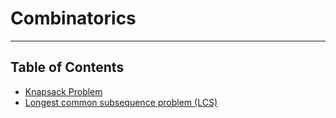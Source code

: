 # Combinatorics

---

## Table of Contents

- [Knapsack Problem](knapsack/README.md)
- [Longest common subsequence problem (LCS)](lcs/README.md)